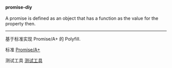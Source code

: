 #### promise-diy
A promise is defined as an object that has a function as the value for the property then.

---

基于标准实现 Promise/A+ 的 Polyfill.

标准 [Promise/A+](https://promisesaplus.com/)

测试工具 [测试工具](https://github.com/promises-aplus/promises-tests)